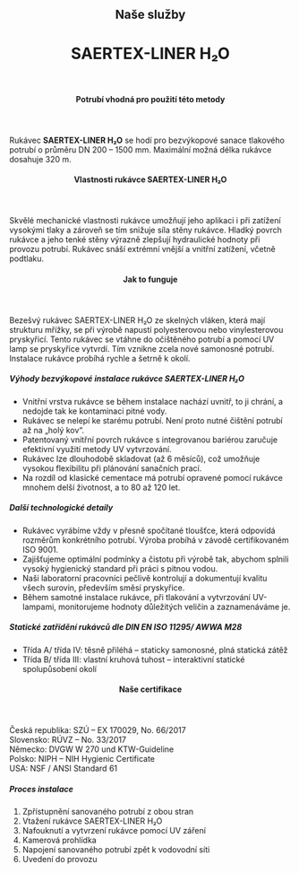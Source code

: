 <header class="page-header page-header--centered">
    <h2 class="page-header__subtitle">Naše služby</h2>
    <h1 class="page-header__title">SAERTEX-LINER H₂O</h1>
</header>

<section class="section section--wide section--centered">
    <InfoBox
      title="Bezvýkopová sanace vodovodu pomocí rukávce SAERTEX-LINER H₂O"
      text="Unikátní technologie SAERTEX-LINER H₂O patří mezi bezvýkopové rukávcové metody. Jedná se o rychlou, čistou a velmi přesnou metodu sanace. V České republice tuto metodu používáme pouze my."
      imageUrl="/img/sluzby/vodovody/saertex/1.png"
      :imageLeft="true"
      :imageBig="true"
      :isBlue="true"
    />
</section>

<header class="page-header page-header--centered page-header--bottom-margin-small">
    <h4 class="page-header__paragraph-title">Potrubí vhodná pro použití této metody</h4>
</header>

<section class="page-paragraph page-paragraph--with-title">
    <main class="page-paragraph__content">
        <p class="page-paragraph__text">Rukávec <b>SAERTEX-LINER H₂O</b> se hodí pro bezvýkopové sanace tlakového potrubí o průměru DN 200 – 1500 mm. Maximální možná délka rukávce dosahuje 320 m.</p>
    </main>
</section>

<header class="page-header page-header--centered page-header--bottom-margin-small">
    <h4 class="page-header__paragraph-title">Vlastnosti rukávce SAERTEX-LINER H₂O</h4>
</header>

<section class="page-paragraph page-paragraph--with-title">
    <main class="page-paragraph__content">
        <p class="page-paragraph__text">Skvělé mechanické vlastnosti rukávce umožňují jeho aplikaci i při zatížení vysokými tlaky a zároveň se tím snižuje síla stěny rukávce. Hladký povrch rukávce a jeho tenké stěny výrazně zlepšují hydraulické hodnoty při provozu potrubí. Rukávec snáší extrémní vnější a vnitřní zatížení, včetně podtlaku.</p>
    </main>
</section>

<header class="page-header page-header--centered page-header--bottom-margin-small">
    <h4 class="page-header__paragraph-title">Jak to funguje</h4>
</header>

<section class="page-paragraph page-paragraph--with-title">
    <main class="page-paragraph__content">
        <p class="page-paragraph__text">Bezešvý rukávec SAERTEX-LINER H₂O ze skelných vláken, která mají strukturu mřížky, se při výrobě napustí polyesterovou nebo vinylesterovou pryskyřicí.  Tento rukávec se vtáhne do očištěného potrubí a pomocí UV lamp se pryskyřice vytvrdí. Tím vznikne zcela nové samonosné potrubí. Instalace rukávce probíhá rychle a šetrně k okolí.</p>
    </main>
</section>

<section class="list list--bullets">
    <main class="list__content">
        <h5 class="list__header">Výhody bezvýkopové instalace rukávce SAERTEX-LINER H₂O</h5>
        <ul class="list__list">
            <li class="list__item">Vnitřní vrstva rukávce se během instalace nachází uvnitř, to ji chrání, a nedojde tak ke kontaminaci pitné vody.</li>
            <li class="list__item">Rukávec se nelepí ke starému potrubí. Není proto nutné čištění potrubí až na „holý kov“.</li>
            <li class="list__item">Patentovaný vnitřní povrch rukávce s integrovanou bariérou zaručuje efektivní využití metody UV vytvrzování.</li>
            <li class="list__item">Rukávec lze dlouhodobě skladovat (až 6 měsíců), což umožňuje vysokou flexibilitu při plánování sanačních prací.</li>
            <li class="list__item">Na rozdíl od klasické cementace má potrubí opravené pomocí rukávce mnohem delší životnost, a to 80 až 120 let.</li>
        </ul>
    </main>
</section>


<section class="list list--bullets">
    <main class="list__content">
        <h5 class="list__header">Další technologické detaily</h5>
        <ul class="list__list">
            <li class="list__item">Rukávec vyrábíme vždy v přesně spočítané tloušťce, která odpovídá rozměrům konkrétního potrubí. Výroba probíhá v závodě certifikovaném ISO 9001.</li>
            <li class="list__item">Zajišťujeme optimální podmínky a čistotu při výrobě tak, abychom splnili vysoký hygienický standard při práci s pitnou vodou.</li>
            <li class="list__item">Naši laboratorní pracovníci pečlivě kontrolují a dokumentují kvalitu všech surovin, především směsí pryskyřice.</li>
            <li class="list__item">Během samotné instalace rukávce, při tlakování a vytvrzování UV-lampami, monitorujeme hodnoty důležitých veličin a zaznamenáváme je.</li>
        </ul>
    </main>
</section>

<section class="list list--bullets">
    <main class="list__content">
        <h5 class="list__header">Statické zatřídění rukávců dle DIN EN ISO 11295/ AWWA M28</h5>
        <ul class="list__list">
            <li class="list__item">Třída A/ třída IV: těsně přiléhá – staticky samonosné, plná statická zátěž</li>
            <li class="list__item">Třída B/ třída III: vlastní kruhová tuhost – interaktivní statické spolupůsobení okolí</li>
        </ul>
    </main>
</section>

<header class="page-header page-header--centered page-header--bottom-margin-small">
    <h4 class="page-header__paragraph-title">Naše certifikace</h4>
</header>

<section class="page-paragraph page-paragraph--with-title">
    <main class="page-paragraph__content">
        <p class="page-paragraph__text">Česká republika: SZÚ – EX 170029, No. 66/2017<br/>Slovensko: RÚVZ – No. 33/2017<br/>Německo: DVGW W 270 und KTW-Guideline<br/>Polsko: NIPH – NIH Hygienic Certificate<br/>USA: NSF / ANSI Standard 61</p>
    </main>
</section>

<section class="list list--numbers">
    <main class="list__content">
        <h5 class="list__header">Proces instalace</h5>
        <ol class="list__list">
            <li class="list__item">Zpřístupnění sanovaného potrubí z obou stran</li>
            <li class="list__item">Vtažení rukávce SAERTEX-LINER H₂O</li>
            <li class="list__item">Nafouknutí a vytvrzení rukávce pomocí UV záření</li>
            <li class="list__item">Kamerová prohlídka</li>
            <li class="list__item">Napojení sanovaného potrubí zpět k vodovodní síti</li>
            <li class="list__item">Uvedení do provozu</li>
        </ol>
    </main>
</section>

<WhyNoDiggingSection />
<Contact nomargintop="true"/>
